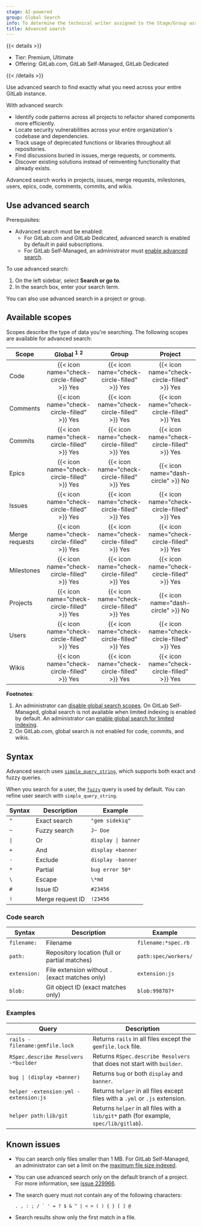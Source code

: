 ```yaml
---
stage: AI-powered
group: Global Search
info: To determine the technical writer assigned to the Stage/Group associated with this page, see https://handbook.gitlab.com/handbook/product/ux/technical-writing/#assignments
title: Advanced search
---
```


{{< details >}}

- Tier: Premium, Ultimate
- Offering: GitLab.com, GitLab Self-Managed, GitLab Dedicated

{{< /details >}}

Use advanced search to find exactly what you need across your entire GitLab instance.

With advanced search:

- Identify code patterns across all projects to refactor shared components more efficiently.
- Locate security vulnerabilities across your entire organization's codebase and dependencies.
- Track usage of deprecated functions or libraries throughout all repositories.
- Find discussions buried in issues, merge requests, or comments.
- Discover existing solutions instead of reinventing functionality that already exists.

Advanced search works in projects, issues, merge requests, milestones,
users, epics, code, comments, commits, and wikis.

## Use advanced search

Prerequisites:

- Advanced search must be enabled:
  - For GitLab.com and GitLab Dedicated, advanced search is
    enabled by default in paid subscriptions.
  - For GitLab Self-Managed, an administrator must
    [enable advanced search](../../integration/advanced_search/elasticsearch.md#enable-advanced-search).

To use advanced search:

1. On the left sidebar, select **Search or go to**.
1. In the search box, enter your search term.

You can also use advanced search in a project or group.

## Available scopes

Scopes describe the type of data you're searching.
The following scopes are available for advanced search:

| Scope          | Global <sup>1</sup> <sup>2</sup>            | Group                                       | Project |
|----------------|:-------------------------------------------:|:-------------------------------------------:|:-------:|
| Code           | {{< icon name="check-circle-filled" >}} Yes | {{< icon name="check-circle-filled" >}} Yes | {{< icon name="check-circle-filled" >}} Yes |
| Comments       | {{< icon name="check-circle-filled" >}} Yes | {{< icon name="check-circle-filled" >}} Yes | {{< icon name="check-circle-filled" >}} Yes |
| Commits        | {{< icon name="check-circle-filled" >}} Yes | {{< icon name="check-circle-filled" >}} Yes | {{< icon name="check-circle-filled" >}} Yes |
| Epics          | {{< icon name="check-circle-filled" >}} Yes | {{< icon name="check-circle-filled" >}} Yes | {{< icon name="dash-circle" >}} No |
| Issues         | {{< icon name="check-circle-filled" >}} Yes | {{< icon name="check-circle-filled" >}} Yes | {{< icon name="check-circle-filled" >}} Yes |
| Merge requests | {{< icon name="check-circle-filled" >}} Yes | {{< icon name="check-circle-filled" >}} Yes | {{< icon name="check-circle-filled" >}} Yes |
| Milestones     | {{< icon name="check-circle-filled" >}} Yes | {{< icon name="check-circle-filled" >}} Yes | {{< icon name="check-circle-filled" >}} Yes |
| Projects       | {{< icon name="check-circle-filled" >}} Yes | {{< icon name="check-circle-filled" >}} Yes | {{< icon name="dash-circle" >}} No |
| Users          | {{< icon name="check-circle-filled" >}} Yes | {{< icon name="check-circle-filled" >}} Yes | {{< icon name="check-circle-filled" >}} Yes |
| Wikis          | {{< icon name="check-circle-filled" >}} Yes | {{< icon name="check-circle-filled" >}} Yes | {{< icon name="check-circle-filled" >}} Yes |

**Footnotes**:

1. An administrator can [disable global search scopes](_index.md#disable-global-search-scopes).
   On GitLab Self-Managed, global search is not available when limited indexing is enabled by default.
   An administrator can [enable global search for limited indexing](../../integration/advanced_search/elasticsearch.md#indexed-namespaces).
1. On GitLab.com, global search is not enabled for code, commits, and wikis.

## Syntax

<!-- Remember to also update the tables in `doc/drawers/advanced_search_syntax.md` -->

Advanced search uses [`simple_query_string`](https://www.elastic.co/guide/en/elasticsearch/reference/current/query-dsl-simple-query-string-query.html),
which supports both exact and fuzzy queries.

When you search for a user, the [`fuzzy`](https://www.elastic.co/guide/en/elasticsearch/reference/current/query-dsl-fuzzy-query.html) query is used by default.
You can refine user search with `simple_query_string`.

| Syntax | Description      | Example |
|--------|------------------|---------|
| `"`    | Exact search     | `"gem sidekiq"` |
| `~`    | Fuzzy search     | `J~ Doe` |
| `\|`   | Or               | `display \| banner` |
| `+`    | And              | `display +banner` |
| `-`    | Exclude          | `display -banner` |
| `*`    | Partial          | `bug error 50*` |
| ` \ `  | Escape           | `\*md`  |
| `#`    | Issue ID         | `#23456` |
| `!`    | Merge request ID | `!23456` |

### Code search

| Syntax       | Description                                     | Example |
|--------------|-------------------------------------------------|---------|
| `filename:`  | Filename                                        | `filename:*spec.rb` |
| `path:`      | Repository location (full or partial matches)   | `path:spec/workers/` |
| `extension:` | File extension without `.` (exact matches only) | `extension:js` |
| `blob:`      | Git object ID (exact matches only)              | `blob:998707*` |

### Examples

<!-- markdownlint-disable MD044 -->

| Query                                 | Description |
|---------------------------------------|-------------|
| `rails -filename:gemfile.lock`        | Returns `rails` in all files except the `gemfile.lock` file. |
| `RSpec.describe Resolvers -*builder`  | Returns `RSpec.describe Resolvers` that does not start with `builder`. |
| `bug \| (display +banner)`            | Returns `bug` or both `display` and `banner`. |
| `helper -extension:yml -extension:js` | Returns `helper` in all files except files with a `.yml` or `.js` extension. |
| `helper path:lib/git`                 | Returns `helper` in all files with a `lib/git*` path (for example, `spec/lib/gitlab`). |

<!-- markdownlint-enable MD044 -->

## Known issues

- You can search only files smaller than 1 MB.
  For GitLab Self-Managed, an administrator can set a limit on the
  [maximum file size indexed](../../administration/instance_limits.md#maximum-file-size-indexed).
- You can use advanced search only on the default branch of a project.
  For more information, see [issue 229966](https://gitlab.com/gitlab-org/gitlab/-/issues/229966).
- The search query must not contain any of the following characters:

  ```plaintext
  . , : ; / ` ' = ? $ & ^ | < > ( ) { } [ ] @
  ```

- Search results show only the first match in a file.
